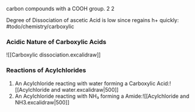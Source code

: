 carbon compounds with a COOH group. 2 2 

Degree of Dissociation of ascetic Acid is low since regains h+ quickly: #todo/chemistry/carboxylic 
### Acidic Nature of Carboxylic Acids
![[Carboxylic dissociation.excalidraw]]
### Reactions of Acylchlorides
1. An Acylchloride reacting with water forming  a Carboxylic Acid:![[Acylchloride and water.excalidraw|500]]
2. An Acylchloride reacting with NH₃ forming a Amide:![[Acylchloride and NH3.excalidraw|500]]






